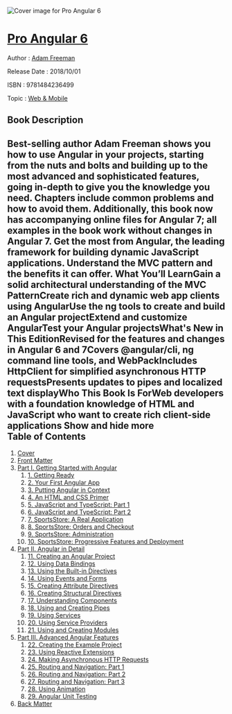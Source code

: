![Cover image for Pro Angular 6](https://imgdetail.ebookreading.net/cover/cover/web_mobile/EB9781484236499.jpg)

[Pro Angular 6](https://ebookreading.net/view/book/Pro+Angular+6-EB9781484236499_1.html "Pro Angular 6")
====================================================================================================================

Author : [Adam Freeman](https://ebookreading.net/search/author/Adam+Freeman)

Release Date : 2018/10/01

ISBN : 9781484236499

Topic : [Web & Mobile](https://ebookreading.net/search/category/web-mobile)

Book Description
-----------------

 Best-selling author Adam Freeman shows you how to use Angular in your projects, starting from the nuts and bolts and building up to the most advanced and sophisticated features, going in-depth to give you the knowledge you need. Chapters include common problems and how to avoid them. Additionally, this book now has accompanying online files for Angular 7; all examples in the book work without changes in Angular 7.
Get the most from Angular, the leading framework for building dynamic JavaScript applications. Understand the MVC pattern and the benefits it can offer.
What You’ll LearnGain a solid architectural understanding of the MVC PatternCreate rich and dynamic web app clients using AngularUse the ng tools to create and build an Angular projectExtend and customize AngularTest your Angular projectsWhat's New in This EditionRevised for the features and changes in Angular 6 and 7Covers @angular/cli, ng command line tools, and WebPackIncludes HttpClient for simplified asynchronous HTTP requestsPresents updates to pipes and localized text displayWho This Book Is ForWeb developers with a foundation knowledge of HTML and JavaScript who want to create rich client-side applications        Show and hide more                
Table of Contents
-----------------

1. [Cover](https://ebookreading.net/view/book/Pro+Angular+6-EB9781484236499_1.html)
1. [Front Matter](https://ebookreading.net/view/book/Pro+Angular+6-EB9781484236499_2.html)
1. [Part I. Getting Started with Angular](https://ebookreading.net/view/book/Pro+Angular+6-EB9781484236499_3.html)
    1. [1. Getting Ready](https://ebookreading.net/view/book/Pro+Angular+6-EB9781484236499_4.html)
    1. [2. Your First Angular App](https://ebookreading.net/view/book/Pro+Angular+6-EB9781484236499_5.html)
    1. [3. Putting Angular in Context](https://ebookreading.net/view/book/Pro+Angular+6-EB9781484236499_6.html)
    1. [4. An HTML and CSS Primer](https://ebookreading.net/view/book/Pro+Angular+6-EB9781484236499_7.html)
    1. [5. JavaScript and TypeScript: Part 1](https://ebookreading.net/view/book/Pro+Angular+6-EB9781484236499_8.html)
    1. [6. JavaScript and TypeScript: Part 2](https://ebookreading.net/view/book/Pro+Angular+6-EB9781484236499_9.html)
    1. [7. SportsStore: A Real Application](https://ebookreading.net/view/book/Pro+Angular+6-EB9781484236499_10.html)
    1. [8. Spor tsStore: Orders and Checkout](https://ebookreading.net/view/book/Pro+Angular+6-EB9781484236499_11.html)
    1. [9. SportsStore: Administration](https://ebookreading.net/view/book/Pro+Angular+6-EB9781484236499_12.html)
    1. [10. SportsStore: Progressive Features and Deployment](https://ebookreading.net/view/book/Pro+Angular+6-EB9781484236499_13.html)
1. [Part II. Angular in Detail](https://ebookreading.net/view/book/Pro+Angular+6-EB9781484236499_14.html)
    1. [11. Creating an Angular Project](https://ebookreading.net/view/book/Pro+Angular+6-EB9781484236499_15.html)
    1. [12. Using Data Bindings](https://ebookreading.net/view/book/Pro+Angular+6-EB9781484236499_16.html)
    1. [13. Using the Built-in Directives](https://ebookreading.net/view/book/Pro+Angular+6-EB9781484236499_17.html)
    1. [14. Using Events and Forms](https://ebookreading.net/view/book/Pro+Angular+6-EB9781484236499_18.html)
    1. [15. Creating Attribute Directives](https://ebookreading.net/view/book/Pro+Angular+6-EB9781484236499_19.html)
    1. [16. Creating Structural Directives](https://ebookreading.net/view/book/Pro+Angular+6-EB9781484236499_20.html)
    1. [17. Understanding Components](https://ebookreading.net/view/book/Pro+Angular+6-EB9781484236499_21.html)
    1. [18. Using and Creating Pipes](https://ebookreading.net/view/book/Pro+Angular+6-EB9781484236499_22.html)
    1. [19. Using Services](https://ebookreading.net/view/book/Pro+Angular+6-EB9781484236499_23.html)
    1. [20. Using Service Providers](https://ebookreading.net/view/book/Pro+Angular+6-EB9781484236499_24.html)
    1. [21. Using and Creating Modules](https://ebookreading.net/view/book/Pro+Angular+6-EB9781484236499_25.html)
1. [Part III. Advanced Angular Features](https://ebookreading.net/view/book/Pro+Angular+6-EB9781484236499_26.html)
    1. [22. Creating the Example Project](https://ebookreading.net/view/book/Pro+Angular+6-EB9781484236499_27.html)
    1. [23. Using Reactive Extensions](https://ebookreading.net/view/book/Pro+Angular+6-EB9781484236499_28.html)
    1. [24. Making Asynchronous HTTP Requests](https://ebookreading.net/view/book/Pro+Angular+6-EB9781484236499_29.html)
    1. [25. Routing and Navigation: Part 1](https://ebookreading.net/view/book/Pro+Angular+6-EB9781484236499_30.html)
    1. [26. Routing and Navigation: Part 2](https://ebookreading.net/view/book/Pro+Angular+6-EB9781484236499_31.html)
    1. [27. Routing and Navigation: Part 3](https://ebookreading.net/view/book/Pro+Angular+6-EB9781484236499_32.html)
    1. [28. Using Animation](https://ebookreading.net/view/book/Pro+Angular+6-EB9781484236499_33.html)
    1. [29. Angular Unit Testing](https://ebookreading.net/view/book/Pro+Angular+6-EB9781484236499_34.html)
1. [Back Matter](https://ebookreading.net/view/book/Pro+Angular+6-EB9781484236499_35.html)
